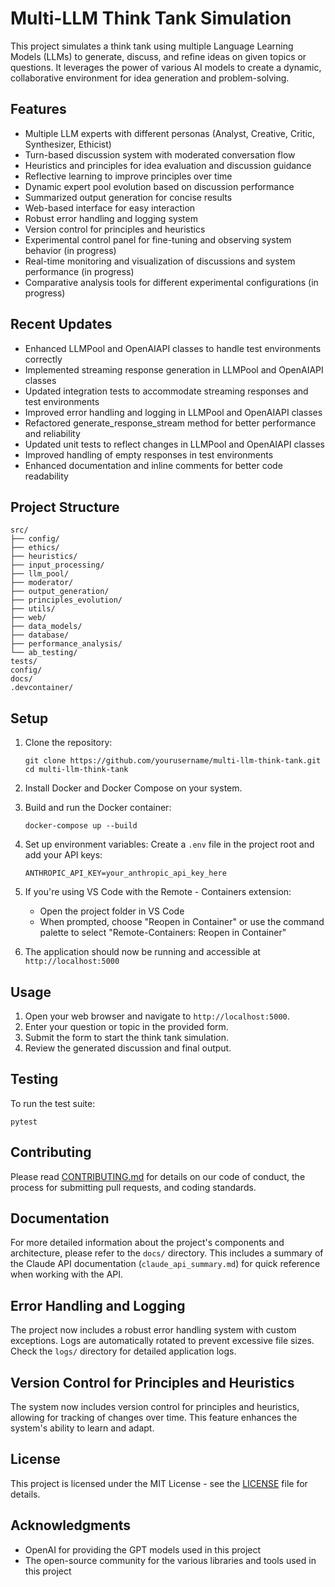 # Multi-LLM Think Tank Simulation

This project simulates a think tank using multiple Language Learning Models (LLMs) to generate, discuss, and refine ideas on given topics or questions. It leverages the power of various AI models to create a dynamic, collaborative environment for idea generation and problem-solving.

## Features

- Multiple LLM experts with different personas (Analyst, Creative, Critic, Synthesizer, Ethicist)
- Turn-based discussion system with moderated conversation flow
- Heuristics and principles for idea evaluation and discussion guidance
- Reflective learning to improve principles over time
- Dynamic expert pool evolution based on discussion performance
- Summarized output generation for concise results
- Web-based interface for easy interaction
- Robust error handling and logging system
- Version control for principles and heuristics
- Experimental control panel for fine-tuning and observing system behavior (in progress)
- Real-time monitoring and visualization of discussions and system performance (in progress)
- Comparative analysis tools for different experimental configurations (in progress)

## Recent Updates

- Enhanced LLMPool and OpenAIAPI classes to handle test environments correctly
- Implemented streaming response generation in LLMPool and OpenAIAPI classes
- Updated integration tests to accommodate streaming responses and test environments
- Improved error handling and logging in LLMPool and OpenAIAPI classes
- Refactored generate_response_stream method for better performance and reliability
- Updated unit tests to reflect changes in LLMPool and OpenAIAPI classes
- Improved handling of empty responses in test environments
- Enhanced documentation and inline comments for better code readability

## Project Structure

```
src/
├── config/
├── ethics/
├── heuristics/
├── input_processing/
├── llm_pool/
├── moderator/
├── output_generation/
├── principles_evolution/
├── utils/
├── web/
├── data_models/
├── database/
├── performance_analysis/
└── ab_testing/
tests/
config/
docs/
.devcontainer/
```

## Setup

1. Clone the repository:
   ```
   git clone https://github.com/yourusername/multi-llm-think-tank.git
   cd multi-llm-think-tank
   ```

2. Install Docker and Docker Compose on your system.

3. Build and run the Docker container:
   ```
   docker-compose up --build
   ```

4. Set up environment variables:
   Create a `.env` file in the project root and add your API keys:
   ```
   ANTHROPIC_API_KEY=your_anthropic_api_key_here
   ```

5. If you're using VS Code with the Remote - Containers extension:
   - Open the project folder in VS Code
   - When prompted, choose "Reopen in Container" or use the command palette to select "Remote-Containers: Reopen in Container"

6. The application should now be running and accessible at `http://localhost:5000`

## Usage

1. Open your web browser and navigate to `http://localhost:5000`.
2. Enter your question or topic in the provided form.
3. Submit the form to start the think tank simulation.
4. Review the generated discussion and final output.

## Testing

To run the test suite:

```
pytest
```

## Contributing

Please read [CONTRIBUTING.md](CONTRIBUTING.md) for details on our code of conduct, the process for submitting pull requests, and coding standards.

## Documentation

For more detailed information about the project's components and architecture, please refer to the `docs/` directory. This includes a summary of the Claude API documentation (`claude_api_summary.md`) for quick reference when working with the API.

## Error Handling and Logging

The project now includes a robust error handling system with custom exceptions. Logs are automatically rotated to prevent excessive file sizes. Check the `logs/` directory for detailed application logs.

## Version Control for Principles and Heuristics

The system now includes version control for principles and heuristics, allowing for tracking of changes over time. This feature enhances the system's ability to learn and adapt.

## License

This project is licensed under the MIT License - see the [LICENSE](LICENSE) file for details.

## Acknowledgments

- OpenAI for providing the GPT models used in this project
- The open-source community for the various libraries and tools used in this project
